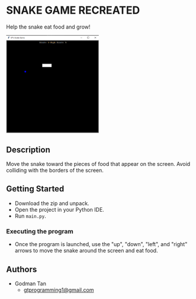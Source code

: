 # SNAKE GAME RECREATED  

Help the snake eat food and grow!

<img src="https://github.com/ygyzys83/Snake-Game-Recreated/blob/main/images/image.PNG" width="250" />

## Description

Move the snake toward the pieces of food that appear on the screen. Avoid colliding with the borders of the screen.

## Getting Started

* Download the zip and unpack.
* Open the project in your Python IDE.
* Run `main.py`.

### Executing the program

* Once the program is launched, use the "up", "down", "left", and "right" arrows to move the snake around the screen and eat food.

## Authors

* Godman Tan
  * gtprogramming1@gmail.com
